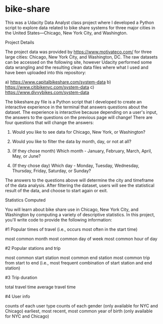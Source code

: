 # bike-share
This was a Udacity Data Analyst class project where I developed a Python script to explore data related to bike share systems for three major cities in the United States—Chicago, New York City, and Washington.

Project Details

The project data was provided by https://www.motivateco.com/ for three large cities: Chicago, New York City, and Washington, DC.  The raw datasets can be accessed on the following site, however Udacity performed some data wrangling and the resulting  clean data files where what I used and have been uploaded into this repository:

a) https://www.capitalbikeshare.com/system-data
b) https://www.citibikenyc.com/system-data
c) https://www.divvybikes.com/system-data

The bikeshare.py file is a Python script that I developed to create an interactive experience in the terminal that answers questions about the dataset. The experience is interactive because depending on a user's input, the answers to the questions on the previous page will change! There are four questions that will change the answers:

1) Would you like to see data for Chicago, New York, or Washington?

2) Would you like to filter the data by month, day, or not at all?

3) (If they chose month) Which month - January, February, March, April, May, or June?

4) (If they chose day) Which day - Monday, Tuesday, Wednesday, Thursday, Friday, Saturday, or Sunday?

The answers to the questions above will determine the city and timeframe of the data analysis. After filtering the dataset, users will see the statistical result of the data, and choose to start again or exit.

Statistics Computed

You will learn about bike share use in Chicago, New York City, and Washington by computing a variety of descriptive statistics. In this project, you'll write code to provide the following information:

#1 Popular times of travel (i.e., occurs most often in the start time)

most common month
most common day of week
most common hour of day

#2 Popular stations and trip

most common start station
most common end station
most common trip from start to end (i.e., most frequent combination of start station and end station)

#3 Trip duration

total travel time
average travel time

#4 User info

counts of each user type
counts of each gender (only available for NYC and Chicago)
earliest, most recent, most common year of birth (only available for NYC and Chicago)




